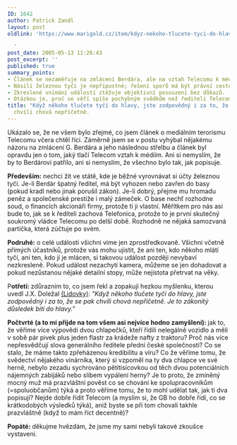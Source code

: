```yaml
---
ID: 1642
author: Patrick Zandl
layout: post
oldlink: 'https://www.marigold.cz/item/kdyz-nekoho-tlucete-tyci-do-hlavy-jste-zodpovedny-i-za-to-ze-se-pak-chvili-chova-nepricetne

  '
post_date: 2005-05-13 11:26:43
post_excerpt: ''
published: true
summary_points:
- Článek se nezaměřuje na zmlácení Berdára, ale na vztah Telecomu k médiím.
- Násilí železnou tyčí je nepřípustné; řešení sporů má být právní cestou.
- Zkreslené vnímání událostí ztěžuje objektivní posouzení bez důkazů.
- Otázkou je, proč se věří spíše pochybným svědkům než řediteli Telecomu.
title: "Když někoho tlučete tyčí do hlavy, jste zodpovědný i za to, že se pak"
  chvíli chová nepříčetně.
---
```


<p>Ukázalo se, že ne všem bylo zřejmé, co jsem článek o mediálním terorismu Telecomu včera chtěl říci. Záměrně jsem se v postu vyhýbal nějakému názoru na zmlácení G. Berdára a jeho následnou střelbu a článek byl opravdu jen o tom, jaký tlačí Telecom vztah k médiím. Ani si nemyslím, že by to Berdárovi patřilo, ani si nemyslím, že všechno bylo tak, jak popisuje. </p>

<p><strong>Především:</strong> nechci žít ve státě, kde je běžné vyrovnávat si účty železnou tyčí. Je-li Berdár špatný ředitel, má být vyhozen nebo zavřen do basy (pokud kradl nebo jinak porušil zákon). Je-li dobrý, přejme mu hromadu peněz a společenské prestiže i malý zámeček. O base nechť rozhodne soud, o financích akcionáři firmy, protože ti ji vlastní. Měřítkem pro nás asi bude to, jak se k řediteli zachová Telefonica, protože to je první skutečný soukromý vládce Telecomu po delší době. Rozhodně ne nějaká samozvaná partička, která zúčtuje po svém.</p>

<p><strong>Podruhé:</strong> o celé události všichni víme jen zprostředkovaně. Všichni včetně přímých účastníků, protože vás mohu ujistit, že ani ten, kdo někoho mlátí tyčí, ani ten, kdo jí je mlácen, si takovou událost později nevybaví nezkresleně. Pokud událost nezachytí kamera, můžeme se jen dohadovat a pokud nezůstanou nějaké detailní stopy, může nejistota přetrvat na věky. </p>

<p>P<strong>otřetí: </strong>zdůrazním to, co jsem řekl a zopakuji hezkou myšlenku, kterou uvedl J.X. Doležal <a href="http://lidovky.centrum.cz/archivln/clanek.phtml?id=354095">(Lidovky)</a>: <i>"Když někoho tlučete tyčí do hlavy, jste zodpovědný i za to, že se pak chvíli chová nepříčetně. Je to zákonitý důsledek bití do hlavy." </i></p>

<p><strong>Počtvrté (a to mi přijde na tom všem asi nejvíce hodno zamyšlení): </strong>jak to, že věříme více výpovědi dvou chlapečků, kteří řídili nelegálně vozidlo a měli v sobě pár pivek plus jeden flastr za krádeže nafty z traktoru? Proč nás více nepřesvědčují slova generálního ředitele přední české společnosti? Co se stalo, že máme takto zpřeházenou kredibilitu a víru? Co že věříme tomu, že svědectví nějakého vinárníka, který si vzpoměl na ty dva chlapce ve své herně, nebylo zezadu sychrováno pětitisícovkou od těch dvou potenciálních nájemných zabijáků nebo slibem vypálení herny? Je to proto, že zmíněný mocný muž má prazvláštní pověst co se chování ke spolupracovníkům (=spoluobčanům) týká a proto věříme tomu, že to mohl udělat tak, jak ti dva popisují? Nejde dobře řídit Telecom (a myslím si, že GB ho dobře řídí, co se krátkodobých výsledků týká), aniž byste se při tom chovali takhle prazvláštně (když to mám říct decentně)?</p>

<p><strong>Popáté: </strong>děkujme hvězdám, že jsme my sami nebyli takové zkoušce vystaveni.
</p>
